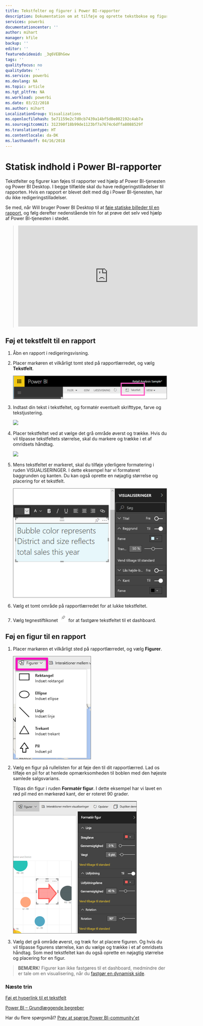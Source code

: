 ```yaml
---
title: Tekstfelter og figurer i Power BI-rapporter
description: Dokumentation om at tilføje og oprette tekstbokse og figurer i en rapport ved hjælp af Microsoft Power BI-tjenesten.
services: powerbi
documentationcenter: ''
author: mihart
manager: kfile
backup: ''
editor: ''
featuredvideoid: _3q6VEBhGew
tags: ''
qualityfocus: no
qualitydate: ''
ms.service: powerbi
ms.devlang: NA
ms.topic: article
ms.tgt_pltfrm: NA
ms.workload: powerbi
ms.date: 03/22/2018
ms.author: mihart
LocalizationGroup: Visualizations
ms.openlocfilehash: 5e71159e2c7d0cb7439a14bf5d8e082192c4ab7a
ms.sourcegitcommit: 312390f18b99de1123bf7a7674c6dffa8088529f
ms.translationtype: HT
ms.contentlocale: da-DK
ms.lasthandoff: 04/16/2018
---
```

# <a name="static-content-in-power-bi-reports"></a>Statisk indhold i Power BI-rapporter
Tekstfelter og figurer kan føjes til rapporter ved hjælp af Power BI-tjenesten og Power BI Desktop. I begge tilfælde skal du have redigeringstilladelser til rapporten. Hvis en rapport er blevet delt med dig i Power BI-tjenesten, har du ikke redigeringstilladelser. 

Se med, når Will bruger Power BI Desktop til at [føje statiske billeder til en rapport](guided-learning/visualizations.yml#step-11), og følg derefter nedenstående trin for at prøve det selv ved hjælp af Power BI-tjenesten i stedet.
> 
> <iframe width="560" height="315" src="https://www.youtube.com/embed/_3q6VEBhGew" frameborder="0" allowfullscreen></iframe>
> 

## <a name="add-a-text-box-to-a-report"></a>Føj et tekstfelt til en rapport
1. Åbn en rapport i redigeringsvisning.

2. Placer markøren et vilkårligt tomt sted på rapportlærredet, og vælg **Tekstfelt**.
   
   ![](media/power-bi-reports-add-text-and-shapes/pbi_textbox.png)
2. Indtast din tekst i tekstfeltet, og formatér eventuelt skrifttype, farve og tekstjustering. 
   
   ![](media/power-bi-reports-add-text-and-shapes/pbi_textbox2new.png)
3. Placer tekstfeltet ved at vælge det grå område øverst og trække. Hvis du vil tilpasse tekstfeltets størrelse, skal du markere og trække i et af omridsets håndtag. 
   
   ![](media/power-bi-reports-add-text-and-shapes/textboxsmaller.gif)

4. Mens tekstfeltet er markeret, skal du tilføje yderligere formatering i ruden VISUALISERINGER. I dette eksempel har vi formateret baggrunden og kanten. Du kan også oprette en nøjagtig størrelse og placering for et tekstfelt.  

   ![](media/power-bi-reports-add-text-and-shapes/power-bi-borders.png)

5. Vælg et tomt område på rapportlærredet for at lukke tekstfeltet. 

5. Vælg tegnestiftikonet ![](media/power-bi-reports-add-text-and-shapes/pbi_pintile.png) for at fastgøre tekstfeltet til et dashboard. 

## <a name="add-a-shape-to-a-report"></a>Føj en figur til en rapport
1. Placer markøren et vilkårligt sted på rapportlærredet, og vælg **Figurer**.
   
   ![](media/power-bi-reports-add-text-and-shapes/power-bi-shapes.png)
2. Vælg en figur på rullelisten for at føje den til dit rapportlærred. Lad os tilføje en pil for at henlede opmærksomheden til boblen med den højeste samlede salgsvarians. 
   
   Tilpas din figur i ruden **Formatér figur**. I dette eksempel har vi lavet en rød pil med en mørkerød kant, der er roteret 90 grader.
   
   ![](media/power-bi-reports-add-text-and-shapes/power-bi-arrrow.png)
3. Vælg det grå område øverst, og træk for at placere figuren. Og hvis du vil tilpasse figurens størrelse, kan du vælge og trække i et af omridsets håndtag. Som med tekstfeltet kan du også oprette en nøjagtig størrelse og placering for en figur.

> **BEMÆRK**! Figurer kan ikke fastgøres til et dashboard, medmindre der er tale om en visualisering, når du [fastgør en dynamisk side](service-dashboard-pin-live-tile-from-report.md). 
> 
> 

### <a name="next-steps"></a>Næste trin
[Føj et hyperlink til et tekstfelt](service-add-hyperlink-to-text-box.md)

[Power BI – Grundlæggende begreber](service-basic-concepts.md)

Har du flere spørgsmål? [Prøv at spørge Power BI-community'et](http://community.powerbi.com/)
